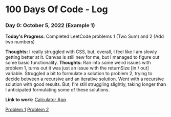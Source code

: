 # 100 Days Of Code - Log

### Day 0: October 5, 2022 (Example 1)

**Today's Progress**: Completed LeetCode problems 1 (Two Sum) and 2 (Add two numbers)

**Thoughts:** I really struggled with CSS, but, overall, I feel like I am slowly getting better at it. Canvas is still new for me, but I managed to figure out some basic functionality.
**Thoughts:** Ran into some weird issues with problem 1, turns out it was just an issue with the returnSize [in / out] variable.
Struggled a bit to formulate a solution to problem 2, trying to decide between a recursive and an iterative solution. Went with a recursive solution with good results. But, I'm still struggling slightly, taking longer than I anticipated formulating some of these solutions.

**Link to work:** [Calculator App](http://www.example.com)

[Problem 1](https://leetcode.com/submissions/detail/815946869/)
[Problem 2](https://leetcode.com/submissions/detail/815979805/)
